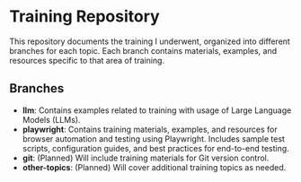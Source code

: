 # Training Repository

This repository documents the training I underwent, organized into different branches for each topic. Each branch contains materials, examples, and resources specific to that area of training.


## Branches

- **llm**: Contains examples related to training with usage of Large Language Models (LLMs).
- **playwright**: Contains training materials, examples, and resources for browser automation and testing using Playwright. Includes sample test scripts, configuration guides, and best practices for end-to-end testing.
- **git**: (Planned) Will include training materials for Git version control.
- **other-topics**: (Planned) Will cover additional training topics as needed.
